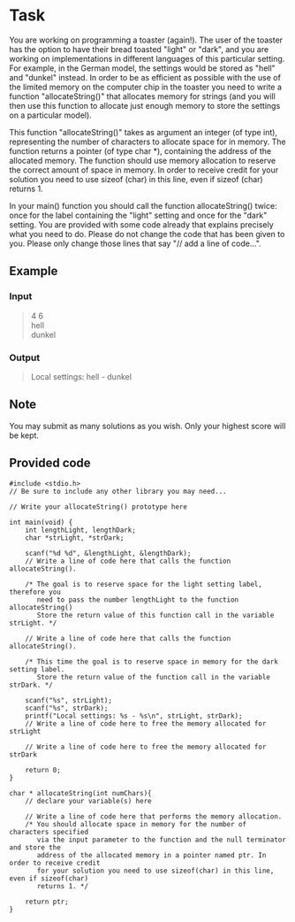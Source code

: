 # Task

You are working on programming a toaster (again!). The user of the toaster has the option to have their bread toasted "light" or "dark", and you are working on implementations in different languages of this particular setting. For example, in the German model, the settings would be stored as "hell" and "dunkel" instead. In order to be as efficient as possible with the use of the limited memory on the computer chip in the toaster you need to write a function "allocateString()" that allocates memory for strings (and you will then use this function to allocate just enough memory to store the settings on a particular model).

This function "allocateString()" takes as argument an integer (of type int), representing the number of characters to allocate space for in memory. The function returns a pointer (of type char *), containing the address of the allocated memory. The function should use memory allocation to reserve the correct amount of space in memory. In order to receive credit for your solution you need to use sizeof (char) in this line, even if sizeof (char) returns 1.

In your main() function you should call the function allocateString() twice: once for the label containing the "light" setting and once for the "dark" setting. You are provided with some code already that explains precisely what you need to do. Please do not change the code that has been given to you. Please only change those lines that say "// add a line of code...".

## Example

### Input

> 4 6\
> hell\
> dunkel

### Output

> Local settings: hell - dunkel

## Note

You may submit as many solutions as you wish. Only your highest score will be kept.

## Provided code

```
#include <stdio.h>
// Be sure to include any other library you may need...

// Write your allocateString() prototype here

int main(void) {
    int lengthLight, lengthDark;
    char *strLight, *strDark;

    scanf("%d %d", &lengthLight, &lengthDark);
    // Write a line of code here that calls the function allocateString().

    /* The goal is to reserve space for the light setting label, therefore you
       need to pass the number lengthLight to the function allocateString()
       Store the return value of this function call in the variable strLight. */

    // Write a line of code here that calls the function allocateString().

    /* This time the goal is to reserve space in memory for the dark setting label.
       Store the return value of the function call in the variable strDark. */

    scanf("%s", strLight);
    scanf("%s", strDark);
    printf("Local settings: %s - %s\n", strLight, strDark);
    // Write a line of code here to free the memory allocated for strLight

    // Write a line of code here to free the memory allocated for strDark

    return 0;
}

char * allocateString(int numChars){
    // declare your variable(s) here

    // Write a line of code here that performs the memory allocation.
    /* You should allocate space in memory for the number of characters specified
       via the input parameter to the function and the null terminator and store the
       address of the allocated memory in a pointer named ptr. In order to receive credit
       for your solution you need to use sizeof(char) in this line, even if sizeof(char)
       returns 1. */

    return ptr;
}

```